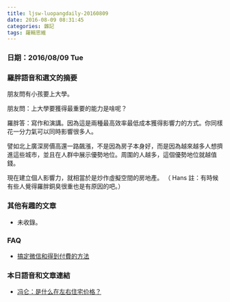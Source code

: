 ```yaml
---
title: ljsw-luopangdaily-20160809
date: 2016-08-09 08:31:45
categories: 雜記
tags: 羅輯思維
---
```


### 日期：2016/08/09 Tue

### 羅胖語音和選文的摘要

朋友問有小孩要上大學。

朋友問：上大學要獲得最重要的能力是啥呢？

羅胖答：寫作和演講。因為這是兩種最高效率最低成本獲得影響力的方式。你同樣花一分力氣可以同時影響很多人。

譬如北上廣深房價高還一路飆漲，不是因為房子本身好，而是因為越來越多人想擠進這些城市，並且在人群中展示優勢地位。周圍的人越多，這個優勢地位就越值錢。

現在建立個人影響力，就相當於是炒作虛擬空間的房地產。
（ Hans 註：有時候有些人覺得羅胖銅臭很重也是有原因的吧。）

### 其他有趣的文章
- 未收錄。

### FAQ
- [搞定微信和得到付費的方法](http://hanscholem.tw/2016/07/22/WeChat-Go/)


### 本日語音和文章連結
- [冯仑：是什么在左右住宅价格？](https://wap.koudaitong.com/v2/showcase/feature?alias=i858sbvk&spm=m1470702091808136618582022.autoreply&redirect_count=1)
